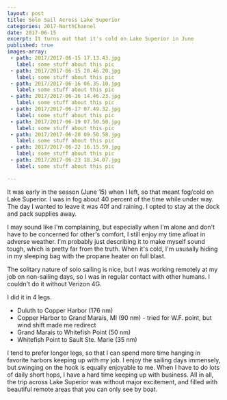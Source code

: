 ```yaml
---
layout: post
title: Solo Sail Across Lake Superior
categories: 2017-NorthChannel
date: 2017-06-15
excerpt: It turns out that it's cold on Lake Superior in June
published: true
images-array:
 - path: 2017/2017-06-15 17.13.43.jpg
   label: some stuff about this pic
 - path: 2017/2017-06-15 20.46.20.jpg
   label: some stuff about this pic
 - path: 2017/2017-06-16 06.35.10.jpg
   label: some stuff about this pic
 - path: 2017/2017-06-16 14.46.23.jpg
   label: some stuff about this pic
 - path: 2017/2017-06-17 07.49.32.jpg
   label: some stuff about this pic
 - path: 2017/2017-06-19 07.50.50.jpg
   label: some stuff about this pic
 - path: 2017/2017-06-20 09.50.58.jpg
   label: some stuff about this pic
 - path: 2017/2017-06-22 16.15.59.jpg
   label: some stuff about this pic
 - path: 2017/2017-06-23 18.34.07.jpg
   label: some stuff about this pic

---
```

 
It was early in the season (June 15) when I left, so that meant fog/cold on Lake Superior. I was in fog about 40 percent of the time while under way. The day I wanted to leave it was 40f and raining. I opted to stay at the dock and pack supplies away.

I may sound like I'm complaining, but especially when I'm alone and don't have to be concerned for other's comfort, I still enjoy my time afloat in adverse weather. I'm probably just describing it to make myself sound tough, which is pretty far from the truth. When it's cold, I'm ususally hiding in my sleeping bag with the propane heater on full blast.

The solitary nature of solo sailing is nice, but I was working remotely at my job on non-sailing days, so I was in regular contact with other humans. I couldn't do it without Verizon 4G.

I did it in 4 legs. 

- Duluth to Copper Harbor (176 nm)
- Copper Harbor to Grand Marais, MI (90 nm) - tried for W.F. point, but wind shift made me redirect
- Grand Marais to Whitefish Point (50 nm)
- Whitefish Point to Sault Ste. Marie (35 nm)

I tend to prefer longer legs, so that I can spend more time hanging in favorite harbors keeping up with my job. I enjoy the sailing days immensely, but swinging on the hook is equally enjoyable to me. When I have to do lots of daily short hops, I have a hard time keeping up with business. All in all, the trip across Lake Superior was without major excitement, and filled with beautiful remote areas that you can only see by boat. 




